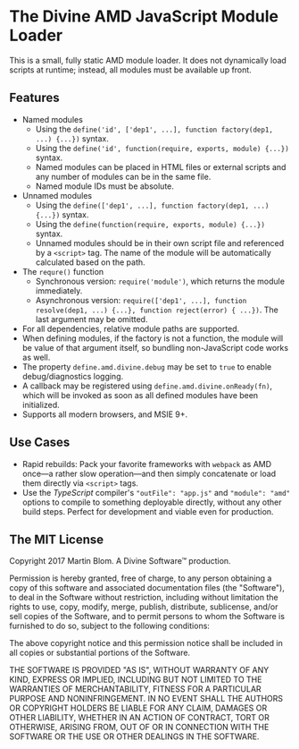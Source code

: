 # The Divine AMD JavaScript Module Loader

This is a small, fully static AMD module loader. It does not dynamically load
scripts at runtime; instead, all modules must be available up front.

## Features

* Named modules
    * Using the `define('id', ['dep1', ...], function factory(dep1, ...) {...})` syntax.
    * Using the `define('id', function(require, exports, module) {...})` syntax.
    * Named modules can be placed in HTML files or external scripts and any
      number of modules can be in the same file.
    * Named module IDs must be absolute.
* Unnamed modules
    * Using the `define(['dep1', ...], function factory(dep1, ...) {...})` syntax.
    * Using the `define(function(require, exports, module) {...})` syntax.
    * Unnamed modules should be in their own script file and referenced by a
      `<script>` tag. The name of the module will be automatically calculated
      based on the path.
* The `requre()` function
    * Synchronous version: `require('module')`, which returns the module
      immediately.
    * Asynchronous version: `require(['dep1', ...], function resolve(dep1, ...)
      {...}, function reject(error) { ...})`. The last argument may be omitted.
* For all dependencies, relative module paths are supported.
* When defining modules, if the factory is not a function, the module will be
  value of that argument itself, so bundling non-JavaScript code works as well.
* The property `define.amd.divine.debug` may be set to `true` to enable
  debug/diagnostics logging.
* A callback may be registered using `define.amd.divine.onReady(fn)`, which will
  be invoked as soon as all defined modules have been initialized.
* Supports all modern browsers, and MSIE 9+.

## Use Cases

* Rapid rebuilds: Pack your favorite frameworks with `webpack` as AMD once—a
  rather slow operation—and then simply concatenate or load them directly via
  `<script>` tags.
* Use the *TypeScript* compiler's `"outFile": "app.js"` and `"module": "amd"`
  options to compile to something deployable directly, without any other build
  steps. Perfect for development and viable even for production.

## The MIT License

Copyright 2017 Martin Blom. A Divine Software™ production.

Permission is hereby granted, free of charge, to any person obtaining a copy of this software and associated documentation files (the "Software"), to deal in the Software without restriction, including without limitation the rights to use, copy, modify, merge, publish, distribute, sublicense, and/or sell copies of the Software, and to permit persons to whom the Software is furnished to do so, subject to the following conditions:

The above copyright notice and this permission notice shall be included in all copies or substantial portions of the Software.

THE SOFTWARE IS PROVIDED "AS IS", WITHOUT WARRANTY OF ANY KIND, EXPRESS OR IMPLIED, INCLUDING BUT NOT LIMITED TO THE WARRANTIES OF MERCHANTABILITY, FITNESS FOR A PARTICULAR PURPOSE AND NONINFRINGEMENT. IN NO EVENT SHALL THE AUTHORS OR COPYRIGHT HOLDERS BE LIABLE FOR ANY CLAIM, DAMAGES OR OTHER LIABILITY, WHETHER IN AN ACTION OF CONTRACT, TORT OR OTHERWISE, ARISING FROM, OUT OF OR IN CONNECTION WITH THE SOFTWARE OR THE USE OR OTHER DEALINGS IN THE SOFTWARE.
